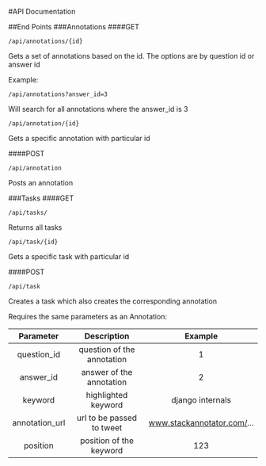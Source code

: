 #API Documentation

##End Points
###Annotations
####GET
```
/api/annotations/{id}
```
Gets a set of annotations based on the id. The options are by question id or answer id

Example:
```
/api/annotations?answer_id=3
``` 
Will search for all annotations where the answer_id is 3
```
/api/annotation/{id}
```
Gets a specific annotation with particular id

####POST
```
/api/annotation
```
Posts an annotation

###Tasks
####GET
```
/api/tasks/
```
Returns all tasks

```
/api/task/{id}
```
Gets a specific task with particular id

####POST
```
/api/task
```
Creates a task which also creates the corresponding annotation

Requires the same parameters as an Annotation:

| Parameter     | Description       | Example  |
| :-------------: |:-------------:| :-------------:|
| question_id     | question of the annotation | 1 |
| answer_id     | answer of the annotation      |   2 |
| keyword | highlighted keyword     |   django internals |
| annotation_url | url to be passed to tweet  | www.stackannotator.com/...  |
| position | position of the keyword      |  123  |
